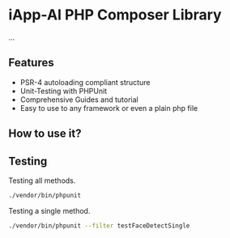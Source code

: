 iApp-AI PHP Composer Library
=========================
...

Features
--------

* PSR-4 autoloading compliant structure
* Unit-Testing with PHPUnit
* Comprehensive Guides and tutorial
* Easy to use to any framework or even a plain php file

How to use it?
--------


Testing
--------
Testing all methods.
```bash
./vendor/bin/phpunit
```

Testing a single method.
```bash
./vendor/bin/phpunit --filter testFaceDetectSingle
```